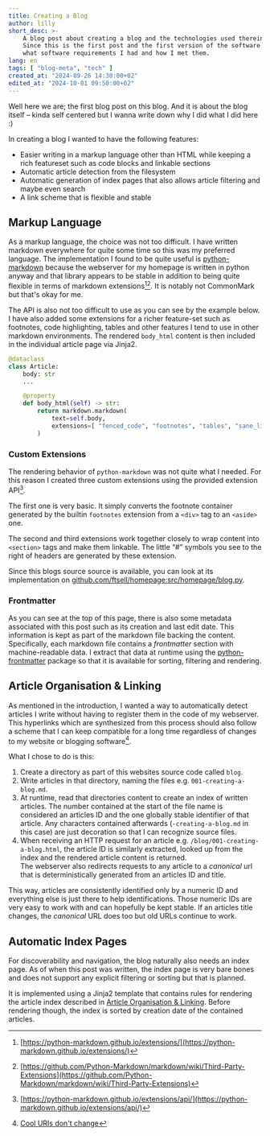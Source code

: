 ```yaml
---
title: Creating a Blog
author: lilly
short_desc: >-
    A blog post about creating a blog and the technologies used therein.
    Since this is the first post and the first version of the software backing this blog, I explain
    what software requirements I had and how I met them.
lang: en
tags: [ "blog-meta", "tech" ]
created_at: "2024-09-26 14:30:00+02"
edited_at: "2024-10-01 09:50:00+02"
---
```


Well here we are; the first blog post on this blog.
And it is about the blog itself – kinda self centered but I wanna write down why I did what I did here :)

In creating a blog I wanted to have the following features:

- Easier writing in a markup language other than HTML while keeping a rich featureset such as code blocks and linkable sections
- Automatic article detection from the filesystem
- Automatic generation of index pages that also allows article filtering and maybe even search
- A link scheme that is flexible and stable


## Markup Language

As a markup language, the choice was not too difficult.
I have written markdown everywhere for quite some time so this was my preferred language.
The implementation I found to be quite useful is [python-markdown](https://python-markdown.github.io/) because the webserver for my homepage is written in python anyway and that library appears to be stable in addition to being quite flexible in terms of markdown extensions[^1][^2].
It is notably not CommonMark but that's okay for me.

The API is also not too difficult to use as you can see by the example below.
I have also added some extensions for a richer feature-set such as footnotes, code highlighting, tables and other features I tend to use in other markdown environments.
The rendered `body_html` content is then included in the individual article page via Jinja2.

```python
@dataclass
class Article:
    body: str
    ...

    @property
    def body_html(self) -> str:
        return markdown.markdown(
            text=self.body,
            extensions=[ "fenced_code", "footnotes", "tables", "sane_lists", "smarty", "codehilite", BlogMdExt() ],
        )
```

### Custom Extensions

The rendering behavior of `python-markdown` was not quite what I needed.
For this reason I created three custom extensions using the provided extension API[^3].

The first one is very basic.
It simply converts the footnote container generated by the builtin `footnotes` extension from a `<div>` tag to an `<aside>` one.

The second and third extensions work together closely to wrap content into `<section>` tags and make them linkable.
The little “#” symbols you see to the right of headers are generated by these extension.

Since this blogs source source is available, you can look at its implementation on [github.com/ftsell/homepage:src/homepage/blog.py](https://github.com/ftsell/homepage/blob/main/src/homepage/blog.py).

### Frontmatter

As you can see at the top of this page, there is also some metadata associated with this post such as its creation and last edit date.
This information is kept as part of the markdown file backing the content.
Specifically, each markdown file contains a *frontmatter* section with machine-readable data.
I extract that data at runtime using the [python-frontmatter](https://github.com/eyeseast/python-frontmatter) package so that it is available for sorting, filtering and rendering.



## Article Organisation & Linking

As mentioned in the introduction, I wanted a way to automatically detect articles I write without having to register them in the code of my webserver.
This hyperlinks which are synthesized from this process should also follow a scheme that I can keep compatible for a long time regardless of changes to my website or blogging software[^4].

What I chose to do is this:

1. Create a directory as part of this websites source code called `blog`.
2. Write articles in that directory, naming the files e.g. `001-creating-a-blog.md`.
3. At runtime, read that directories content to create an index of written articles.
   The number contained at the start of the file name is considered an articles ID and the one globally stable identifier of that article.
   Any characters contained afterwards (`-creating-a-blog.md` in this case) are just decoration so that I can recognize source files.
4. When receiving an HTTP request for an article e.g. `/blog/001-creating-a-blog.html`, the article ID is similarly extracted, looked up from the index
   and the rendered article content is returned.<br>
   The webserver also redirects requests to any article to a *canonical* url that is deterministically generated from an articles ID and title.

This way, articles are consistently identified only by a numeric ID and everything else is just there to help identifications.
Those numeric IDs are very easy to work with and can hopefully be kept stable.
If an articles title changes, the *canonical* URL does too but old URLs continue to work.


## Automatic Index Pages

For discoverability and navigation, the blog naturally also needs an index page.
As of when this post was written, the index page is very bare bones and does not support any explicit filtering or sorting but that is planned.

It is implemented using a Jinja2 template that contains rules for rendering the article index described in [Article Organisation & Linking](#article-organisation--linking).
Before rendering though, the index is sorted by creation date of the contained articles.


[^1]: [https://python-markdown.github.io/extensions/](https://python-markdown.github.io/extensions/)
[^2]: [https://github.com/Python-Markdown/markdown/wiki/Third-Party-Extensions](https://github.com/Python-Markdown/markdown/wiki/Third-Party-Extensions)
[^3]: [https://python-markdown.github.io/extensions/api/](https://python-markdown.github.io/extensions/api/)
[^4]: [Cool URIs  don't change](https://www.w3.org/Provider/Style/URI)
